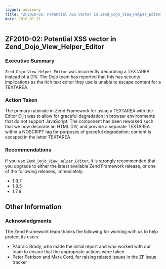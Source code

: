 ```yaml
---
layout: advisory
title: "ZF2010-02: Potential XSS vector in Zend_Dojo_View_Helper_Editor"
date: 2010-01-11
---
```


ZF2010-02: Potential XSS vector in Zend\_Dojo\_View\_Helper\_Editor
-------------------------------------------------------------------

### Executive Summary

`Zend_Dojo_View_Helper_Editor` was incorrectly decorating a TEXTAREA instead of a DIV. The Dojo team has reported that this has security implications as the rich text editor they use is unable to escape content for a TEXTAREA.

### Action Taken

 The primary rationale in Zend Framework for using a TEXTAREA with the Editor Dijit was to allow for graceful degradation in browser environments that do not support JavaScript. The component has been reworked such that we now decorate an HTML DIV, and provide a separate TEXTAREA within a NOSCRIPT tag for purposes of graceful degradation; content is escaped in the latter TEXTAREA.

### Recommendations

 If you use `Zend_Dojo_View_Helper_Editor`, it is strongly recommended that you upgrade to either the latest available Zend Framework release, or one of the following releases, immediately:

- 1.9.7
- 1.8.5
- 1.7.9

Other Information
-----------------

### Acknowledgments

 The Zend Framework team thanks the following for working with us to help protect its users:

- Pádraic Brady, who made the initial report and who worked with our team to ensure that the appropriate actions were taken
- Peter Petrison and Mark Corti, for raising related issues in the ZF issue tracker
 
